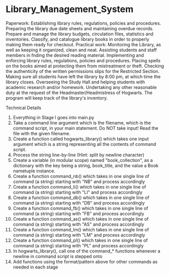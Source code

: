 # Library_Management_System
Paperwork:
Establishing library rules, regulations, policies and procedures.
Preparing the library due date sheets and maintaining overdue records.
Prepare and manage the library budgets, circulation files, statistics and inventories. Classify, and catalogue library books in order to properly making them ready for checkout.
Practical work:
Monitoring the Library, as well as keeping it organized, clean and neat.
Assisting students and staff members in fnding the desired reading material. Implementing and enforcing library rules, regulations, policies and procedures.
Placing spells on the books aimed at protecting them from mistreatment or theft. Checking the authenticity of the written permissions slips for the Restricted Section. Making sure all students have left the library by 8:00 pm, at which time the library closes. Overseeing the Study Hall and helping students with academic research and/or homework.
Undertaking any other reasonable duty at the request of the Headmaster/Headmistress of Hogwarts.
The program will keep track of the library's inventory.

Technical Details
1. Everything in Stage I goes into main.py
2. Take a command line argument which is the filename, which is the command script, in
your main statement. Do NOT take input! Read the file with the given filename.
3. Create a function called hogwarts_library() which takes one input argument which is a
string representing all the contents of command script.
4. Process the string line-by-line (Hint: split by newline character)
5. Create a variable (in modular scope) named "book_collection", as a dictionary with the key being a string, book_title, and the value a Book nametuple instance.
6. Create a function command_nb() which takes in one single line of command (a string) starting with "NB" and process accordingly
7. Create a function command_li() which takes in one single line of command (a string) starting with "LI" and process accordingly
8. Create a function command_db() which takes in one single line of command (a string) starting with "DB" and process accordingly
9. Create a function command_fb() which takes in one single line of command (a string) starting with "FB" and process accordingly
10. Create a function command_as() which takes in one single line of command (a string) starting with "AS" and process accordingly
11. Create a function command_lm() which takes in one single line of command (a string) starting with "LM" and process accordingly
12. Create a function command_pl() which takes in one single line of command (a string) starting with "PL" and process accordingly
13. In hogwarts_library(), call one of the command_* functions whenever a newline in command script is stepped onto
14. Add functions using the format/pattern above for other commands as needed in each stage
